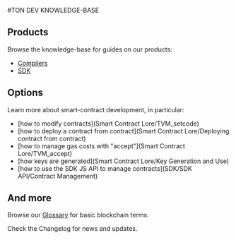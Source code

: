 #TON DEV KNOWLEDGE-BASE

## Products

Browse the knowledge-base for guides on our products:

- [Compilers](Compilers/Installation)
- [SDK](SDK/Overview)

## Options

Learn more about smart-contract development, in particular:

- [how to modify contracts](Smart Contract Lore/TVM_setcode)
- [how to deploy a contract from contract](Smart Contract Lore/Deploying contract from contract)
- [how to manage gas costs with "accept"](Smart Contract Lore/TVM_accept)
- [how keys are generated](Smart Contract Lore/Key Generation and Use)
- [how to use the SDK JS API to manage contracts](SDK/SDK API/Contract Management)

## And more

Browse our [Glossary](/Glossary) for basic blockchain terms. 

Check the Changelog for news and updates.